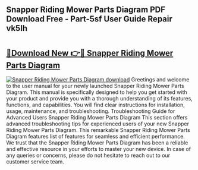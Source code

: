 ## Snapper Riding Mower Parts Diagram PDF Download Free - Part-5sf User Guide Repair vk5Ih

# <h2><a href="http://dfnvkoa.blite.top/?on=Snapper+Riding+Mower+Parts+Diagram">🔗Download New 👉🔴 Snapper Riding Mower Parts Diagram</a></h2>

[![Snapper Riding Mower Parts Diagram download](https://i.imgur.com/lujVjoI.png)](http://dfnvkoa.blite.top/?on=Snapper+Riding+Mower+Parts+Diagram)
Greetings and welcome to the user manual for your newly launched Snapper Riding Mower Parts Diagram. This manual is specifically designed to help you get started with your product and provide you with a thorough understanding of its features, functions, and capabilities. You will find clear instructions for installation, usage, maintenance, and troubleshooting. Troubleshooting Guide for Advanced Users Snapper Riding Mower Parts Diagram This section offers advanced troubleshooting tips for experienced users of your new Snapper Riding Mower Parts Diagram. This remarkable Snapper Riding Mower Parts Diagram features list of features for seamless and efficient performance. We trust that the Snapper Riding Mower Parts Diagram has been a reliable and effective resource in your efforts to master your new device. In case of any queries or concerns, please do not hesitate to reach out to our customer service team.
